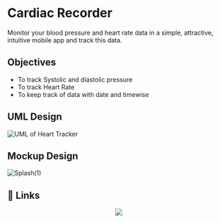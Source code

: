 # Cardiac Recorder

Monitor your blood pressure and heart rate data in a simple, attractive, intuitive mobile app and track this data.

## Objectives
* To track Systolic and diastolic pressure
* To track Heart Rate
* To keep track of data with date and timewise

## UML Design
![UML of Heart Tracker](GitHub/Images/not_yet_done.png)


## Mockup Design
![Splash(1)](GitHub/Images/mockup.png)


## 🔗 Links
<p align="center" >
	<a href= 'https://github.com/abusaeed2433/CityList/wiki' style="height: 64px; width: 200px;">
		<img src = './GitHub/Images/view_more_info.png'/>
	</a>
</p>